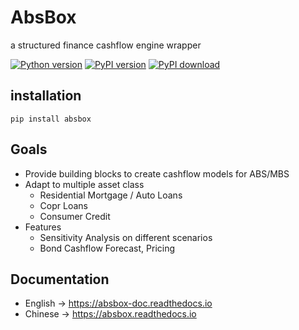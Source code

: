 # AbsBox 
a structured finance cashflow engine wrapper

[![Python version](https://img.shields.io/pypi/pyversions/absbox)](https://img.shields.io/pypi/pyversions/absbox)
[![PyPI version](https://badge.fury.io/py/absbox.svg)](https://badge.fury.io/py/absbox)
[![PyPI download](https://img.shields.io/pypi/dm/absbox)](https://img.shields.io/pypi/dm/absbox)


## installation

    pip install absbox

## Goals
* Provide building blocks to create cashflow models for ABS/MBS
* Adapt to multiple asset class
    * Residential Mortgage / Auto Loans
    * Copr Loans
    * Consumer Credit
* Features
  * Sensitivity Analysis on different scenarios
  * Bond Cashflow Forecast, Pricing

## Documentation
* English -> https://absbox-doc.readthedocs.io
* Chinese -> https://absbox.readthedocs.io
